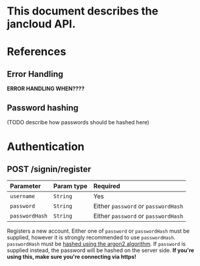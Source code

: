 # This document describes the jancloud API.

# References

## Error Handling

**ERROR HANDLING WHEN????**

## Password hashing
(TODO describe how passwords should be hashed here)
# Authentication

## **POST** /signin/register

| Parameter      | Param type | Required |
| :------------- | :--------- | :------- |
| `username`     | `String`   | Yes      |
| `password`     | `String`   | Either `password` or `passwordHash` |
| `passwordHash` | `String`   | Either `password` or `passwordHash` |

Registers a new account. Either one of `password` or `passwordHash` must be supplied, however it is strongly recommended to use `passwordHash`. \
`passwordHash` must be [hashed using the argon2 algorithm](#Password-hashing). If `password` is supplied instead, the password will be hashed on the server side. **If you're using this, make sure you're connecting via https!**

